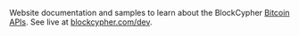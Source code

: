 Website documentation and samples to learn about the BlockCypher [Bitcoin APIs](http://www.blockcypher.com). See live at [blockcypher.com/dev](http://blockcypher.com/dev).
